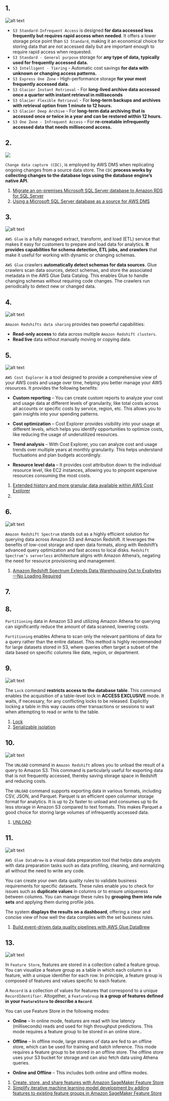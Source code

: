 ## 1.
![alt text](image.png)

* ``S3 Standard-Infrequent Access`` is designed **for data accessed less frequently but requires rapid access when needed**. It offers a lower storage price point than ``S3 Standard``, making it an economical choice for storing data that are not accessed daily but are important enough to require rapid access when requested.
* ``S3 Standard - General purpose`` storage for **any type of data, typically used for frequently accessed data.**
* ``S3 Intelligent - Tiering`` - Automatic cost savings **for data with unknown or changing access patterns.**
* ``S3 Express One Zone`` - High-performance storage **for your most frequently accessed data.**
* ``S3 Glacier Instant Retrieval`` - For **long-lived archive data accessed once a quarter with instant retrieval in milliseconds**
* ``S3 Glacier Flexible Retrieval`` - For **long-term backups and archives with retrieval option from 1 minute to 12 hours.**
* ``S3 Glacier Deep Archive`` - For **long-term data archiving that is accessed once or twice in a year and can be restored within 12 hours.**
* ``S3 One Zone - Infrequent Access`` - For **re-creatable infrequently accessed data that needs millisecond access.**

## 2.
   ![](image-1.png)

``Change data capture (CDC)``, is employed by AWS DMS when replicating ongoing changes from a source data store. The ``CDC`` **process works by collecting changes to the database logs using the database engine’s native API**.

1. [Migrate an on-premises Microsoft SQL Server database to Amazon RDS for SQL Server](https://docs.aws.amazon.com/prescriptive-guidance/latest/patterns/migrate-an-on-premises-microsoft-sql-server-database-to-amazon-rds-for-sql-server.html)
2. [Using a Microsoft SQL Server database as a source for AWS DMS](https://docs.aws.amazon.com/dms/latest/userguide/CHAP_Source.SQLServer.html#CHAP_Source.SQLServer.Prerequisites)

## 3.
![alt text](image-2.png)

``AWS Glue`` is a fully managed extract, transform, and load (ETL) service that makes it easy for customers to prepare and load data for analytics. **It provides capabilities for schema detection, ETL jobs, and crawlers** that make it useful for working with dynamic or changing schemas.

``AWS Glue`` crawlers **automatically detect schemas for data sources**. Glue crawlers scan data sources, detect schemas, and store the associated metadata in the AWS Glue Data Catalog. This enables Glue to handle changing schemas without requiring code changes. The crawlers run periodically to detect new or changed data.

## 4. 
![alt text](image-3.png)

``Amazon Redshifts data sharing`` provides two powerful capabilities:
* **Read-only access** to data across multiple ``Amazon Redshift clusters``.
* **Read live** data without manually moving or copying data.

## 5. 
![alt text](image-4.png)

``AWS Cost Explorer`` is a tool designed to provide a comprehensive view of your AWS costs and usage over time, helping you better manage your AWS resources. It provides the following benefits:

* **Custom reporting** – You can create custom reports to analyze your cost and usage data at different levels of granularity, like total costs across all accounts or specific costs by service, region, etc. This allows you to gain insights into your spending patterns.

* **Cost optimization** – Cost Explorer provides visibility into your usage at different levels, which helps you identify opportunities to optimize costs, like reducing the usage of underutilized resources.

* **Trend analysis** – With Cost Explorer, you can analyze cost and usage trends over multiple years at monthly granularity. This helps understand fluctuations and plan budgets accordingly.

* **Resource level data** – It provides cost attribution down to the individual resource level, like EC2 instances, allowing you to pinpoint expensive resources consuming the most costs.

1. [Extended history and more granular data available within AWS Cost Explorer](https://aws.amazon.com/blogs/aws-cloud-financial-management/extended-history-and-more-granular-data-available-within-aws-cost-explorer/)
2. 
## 6.
![alt text](image-5.png)

``Amazon Redshift Spectrum`` stands out as a highly efficient solution for querying data across Amazon S3 and Amazon Redshift. It leverages the benefits of low-cost storage and open data formats, along with Redshift’s advanced query optimization and fast access to local disks. ``Redshift Spectrum’s serverless`` architecture aligns with Amazon Athena’s, negating the need for resource provisioning and management.

1. [Amazon Redshift Spectrum Extends Data Warehousing Out to Exabytes—No Loading Required](https://aws.amazon.com/blogs/big-data/amazon-redshift-spectrum-extends-data-warehousing-out-to-exabytes-no-loading-required/)
## 7.

## 8.

``Partitioning`` data in Amazon S3 and utilizing Amazon Athena for querying can significantly reduce the amount of data scanned, lowering costs. 

``Partitioning`` enables Athena to scan only the relevant partitions of data for a query rather than the entire dataset. This method is highly recommended for large datasets stored in S3, where queries often target a subset of the data based on specific columns like date, region, or department.

## 9. 
![alt text](image-6.png)

The ``Lock`` command **restricts access to the database table**. This command enables the acquisition of a table-level lock in **ACCESS EXCLUSIVE** mode. It waits, if necessary, for any conflicting locks to be released. Explicitly locking a table in this way causes other transactions or sessions to wait when attempting to read or write to the table.

1. [Lock](https://docs.aws.amazon.com/redshift/latest/dg/r_LOCK.html)
2. [Serializable isolation](https://docs.aws.amazon.com/redshift/latest/dg/c_serial_isolation.html)

## 10.
![alt text](image-7.png)

The ``UNLOAD`` command in ``Amazon Redshift`` allows you to unload the result of a query to Amazon S3. This command is particularly useful for exporting data that is not frequently accessed, thereby saving storage space in Redshift and reducing costs.

The ``UNLOAD`` command supports exporting data in various formats, including CSV, JSON, and Parquet. Parquet is an efficient open columnar storage format for analytics. It is up to 2x faster to unload and consumes up to 6x less storage in Amazon S3 compared to text formats. This makes Parquet a good choice for storing large volumes of infrequently accessed data.

1. [UNLOAD](https://docs.aws.amazon.com/redshift/latest/dg/r_UNLOAD.html)
## 11.
![alt text](image-8.png)

``AWS Glue DataBrew`` is a visual data preparation tool that helps data analysts with data preparation tasks such as data profiling, cleaning, and normalizing all without the need to write any code.

You can create your own data quality rules to validate business requirements for specific datasets. These rules enable you to check for issues such as **duplicate values** in columns or to ensure uniqueness between columns. You can manage these rules by **grouping them into rule sets** and applying them during profile jobs. 

The system **displays the results on a dashboard**, offering a clear and concise view of how well the data complies with the set business rules.

1. [Build event-driven data quality pipelines with AWS Glue DataBrew](https://aws.amazon.com/blogs/big-data/build-event-driven-data-quality-pipelines-with-aws-glue-databrew/)
   
## 13. 
![alt text](image-9.png)

In ``Feature Store``, features are stored in a collection called a feature group. You can visualize a feature group as a table in which each column is a feature, with a unique identifier for each row. In principle, a feature group is composed of features and values specific to each feature. 

A ``Record`` is a collection of values for features that correspond to a unique ``RecordIdentifier``. Altogether, a ``FeatureGroup`` **is a group of features defined in your ``FeatureStore`` to describe a ``Record``**.

You can use Feature Store in the following modes:

* **Online** – In online mode, features are read with low latency (milliseconds) reads and used for high throughput predictions. This mode requires a feature group to be stored in an online store..

* **Offline** – In offline mode, large streams of data are fed to an offline store, which can be used for training and batch inference. This mode requires a feature group to be stored in an offline store. The offline store uses your S3 bucket for storage and can also fetch data using Athena queries.

* **Online and Offline** – This includes both online and offline modes.

1. [Create, store, and share features with Amazon SageMaker Feature Store](https://docs.aws.amazon.com/sagemaker/latest/dg/feature-store.html)
2. [Simplify iterative machine learning model development by adding features to existing feature groups in Amazon SageMaker Feature Store](https://aws.amazon.com/blogs/machine-learning/simplify-iterative-machine-learning-model-development-by-adding-features-to-existing-feature-groups-in-amazon-sagemaker-feature-store/)